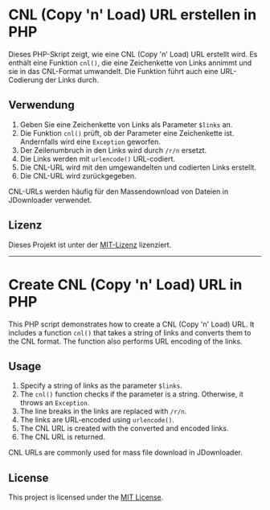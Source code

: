 # CNL (Copy 'n' Load) URL erstellen in PHP

Dieses PHP-Skript zeigt, wie eine CNL (Copy 'n' Load) URL erstellt wird. Es enthält eine Funktion `cnl()`, die eine Zeichenkette von Links annimmt und sie in das CNL-Format umwandelt. Die Funktion führt auch eine URL-Codierung der Links durch.

## Verwendung

1. Geben Sie eine Zeichenkette von Links als Parameter `$links` an.
2. Die Funktion `cnl()` prüft, ob der Parameter eine Zeichenkette ist. Andernfalls wird eine `Exception` geworfen.
3. Der Zeilenumbruch in den Links wird durch `/r/n` ersetzt.
4. Die Links werden mit `urlencode()` URL-codiert.
5. Die CNL-URL wird mit den umgewandelten und codierten Links erstellt.
6. Die CNL-URL wird zurückgegeben.

CNL-URLs werden häufig für den Massendownload von Dateien in JDownloader verwendet.

## Lizenz

Dieses Projekt ist unter der [MIT-Lizenz](LICENSE) lizenziert.

----

# Create CNL (Copy 'n' Load) URL in PHP

This PHP script demonstrates how to create a CNL (Copy 'n' Load) URL. It includes a function `cnl()` that takes a string of links and converts them to the CNL format. The function also performs URL encoding of the links.

## Usage

1. Specify a string of links as the parameter `$links`.
2. The `cnl()` function checks if the parameter is a string. Otherwise, it throws an `Exception`.
3. The line breaks in the links are replaced with `/r/n`.
4. The links are URL-encoded using `urlencode()`.
5. The CNL URL is created with the converted and encoded links.
6. The CNL URL is returned.

CNL URLs are commonly used for mass file download in JDownloader.

## License

This project is licensed under the [MIT License](LICENSE).
